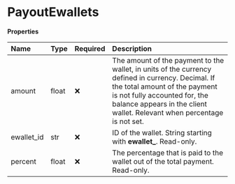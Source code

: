 # PayoutEwallets

**Properties**

| Name       | Type  | Required | Description                                                                                                                                                                                                                                   |
| :--------- | :---- | :------- | :-------------------------------------------------------------------------------------------------------------------------------------------------------------------------------------------------------------------------------------------- |
| amount     | float | ❌       | The amount of the payment to the wallet, in units of the currency defined in currency. Decimal. If the total amount of the payment is not fully accounted for, the balance appears in the client wallet. Relevant when percentage is not set. |
| ewallet_id | str   | ❌       | ID of the wallet. String starting with **ewallet\_**. Read-only.                                                                                                                                                                              |
| percent    | float | ❌       | The percentage that is paid to the wallet out of the total payment. Read-only.                                                                                                                                                                |

